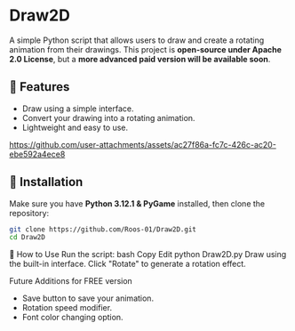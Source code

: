 # Draw2D
A simple Python script that allows users to draw and create a rotating animation from their drawings. This project is **open-source under Apache 2.0 License**, but a **more advanced paid version will be available soon**.

## 🚀 Features
- Draw using a simple interface.
- Convert your drawing into a rotating animation.
- Lightweight and easy to use.


https://github.com/user-attachments/assets/ac27f86a-fc7c-426c-ac20-ebe592a4ece8


## 🔧 Installation
Make sure you have **Python 3.12.1 & PyGame** installed, then clone the repository:
```bash
git clone https://github.com/Roos-01/Draw2D.git
cd Draw2D
```

🎨 How to Use
Run the script:
bash
Copy
Edit
python Draw2D.py
Draw using the built-in interface.
Click "Rotate" to generate a rotation effect.

Future Additions for FREE version
- Save button to save your animation.
- Rotation speed modifier.
- Font color changing option.
